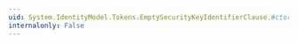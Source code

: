 ```yaml
---
uid: System.IdentityModel.Tokens.EmptySecurityKeyIdentifierClause.#ctor(System.Object)
internalonly: False
---
```

